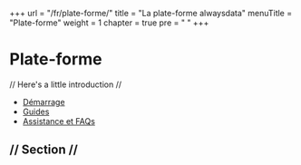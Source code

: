 +++
url = "/fr/plate-forme/"
title = "La plate-forme alwaysdata"
menuTitle = "Plate-forme"
weight = 1
chapter = true
pre = "<i class='fas fa-server'></i>&nbsp;"
+++

# Plate-forme

// Here's a little introduction //

- [Démarrage]()
- [Guides]()
- [Assistance et FAQs]()

## // Section //

